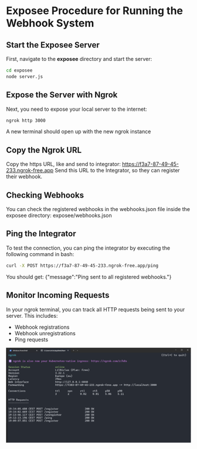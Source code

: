 # Exposee Procedure for Running the Webhook System

## Start the Exposee Server

First, navigate to the **exposee** directory and start the server:

```bash
cd exposee
node server.js
```

## Expose the Server with Ngrok
Next, you need to expose your local server to the internet:

```bash
ngrok http 3000
```

A new terminal should open up with the new ngrok instance

## Copy the Ngrok URL
Copy the https URL, like and send to integrator:
https://f3a7-87-49-45-233.ngrok-free.app
Send this URL to the Integrator, so they can register their webhook.

## Checking Webhooks
You can check the registered webhooks in the webhooks.json file inside the exposee directory:
exposee/webhooks.json


## Ping the Integrator
To test the connection, you can ping the integrator by executing the following command in bash:
```bash
curl -X POST https://f3a7-87-49-45-233.ngrok-free.app/ping
```
You should get:
{"message":"Ping sent to all registered webhooks."}


## Monitor Incoming Requests

In your ngrok terminal, you can track all HTTP requests being sent to your server. This includes:

- Webhook registrations
- Webhook unregistrations
- Ping requests

![alt text](image.png)
